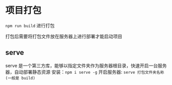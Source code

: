 # 项目打包

`npm run build` 进行打包

打包后需要将打包文件放在服务器上进行部署才能启动项目

## serve

serve 是一个第三方库，能够以指定文件夹作为服务器根目录，快速开启一台服务器，自动部署静态资源
安装：`npm i serve -g`
开启服务器: `serve 打包文件夹名称(一般是 build)`
